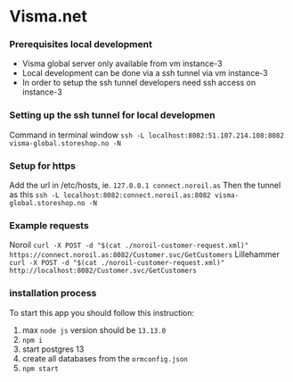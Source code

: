 # Visma.net 

### Prerequisites local development
- Visma global server only available from vm instance-3
- Local development can be done via a ssh tunnel via vm instance-3
- In order to setup the ssh tunnel developers need ssh access on instance-3

### Setting up the ssh tunnel for local developmen
Command in terminal window ```ssh -L localhost:8082:51.107.214.108:8082 visma-global.storeshop.no -N```

### Setup for https
Add the url in /etc/hosts, ie. ```127.0.0.1 connect.noroil.as```
Then the tunnel as this ```ssh -L localhost:8082:connect.noroil.as:8082 visma-global.storeshop.no -N```

### Example requests
Noroil ```curl -X POST -d "$(cat ./noroil-customer-request.xml)" https://connect.noroil.as:8082/Customer.svc/GetCustomers```
Lillehammer ```curl -X POST -d "$(cat ./noroil-customer-request.xml)" http://localhost:8082/Customer.svc/GetCustomers```

### installation process
To start this app you should follow this instruction:
1. max `node js` version should be `13.13.0`
2. `npm i`
3. start postgres 13
4. create all databases from the `ormconfig.json`
5. `npm start` 

